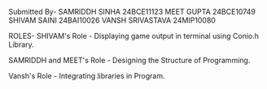 Submitted By-
SAMRIDDH SINHA 24BCE11123
MEET GUPTA 24BCE10749
SHIVAM SAINI 24BAI10026
VANSH SRIVASTAVA 24MIP10080

ROLES-  SHIVAM's Role - Displaying game output in terminal using Conio.h Library.

SAMRIDDH and MEET's Role - Designing the Structure of Programming.

Vansh's Role - Integrating libraries in Program.
